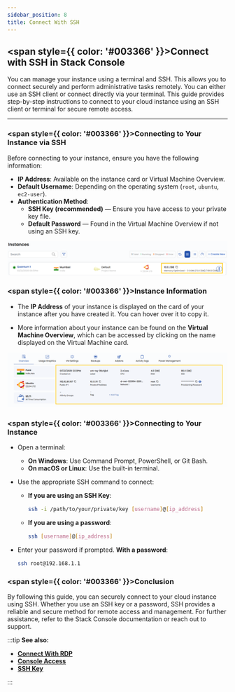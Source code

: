 ```yaml
---
sidebar_position: 8
title: Connect With SSH
---
```


## <span style={{ color: '#003366' }}>Connect with SSH in Stack Console</span>  

You can manage your instance using a terminal and SSH. This allows you to connect securely and perform administrative tasks remotely. You can either use an SSH client or connect directly via your terminal. This guide provides step-by-step instructions to connect to your cloud instance using an SSH client or terminal for secure remote access.

---

### <span style={{ color: '#003366' }}>Connecting to Your Instance via SSH</span> 

Before connecting to your instance, ensure you have the following information:  

- **IP Address**: Available on the instance card or Virtual Machine Overview.  
- **Default Username**: Depending on the operating system (`root`, `ubuntu`, `ec2-user`).  
- **Authentication Method**:  
  - **SSH Key (recommended)** — Ensure you have access to your private key file.  
  - **Default Password** — Found in the Virtual Machine Overview if not using an SSH key. 

![Resource Specifications](images/instance.png) 

### <span style={{ color: '#003366' }}>Instance Information</span> 

- The **IP Address** of your instance is displayed on the card of your instance after you have created it. You can hover over it to copy it.

- More information about your instance can be found on the **Virtual Machine Overview**, which can be accessed by clicking on the name displayed on the Virtual Machine card.

![Resource Specifications](images/stackconsole-instance-overview-details.png)

### <span style={{ color: '#003366' }}>Connecting to Your Instance</span>  

- Open a terminal:  
  - **On Windows**: Use Command Prompt, PowerShell, or Git Bash.  
  - **On macOS or Linux**: Use the built-in terminal.  

- Use the appropriate SSH command to connect:  

  - **If you are using an SSH Key**:  
    ```bash
    ssh -i /path/to/your/private/key [username]@[ip_address]
    ```  
  - **If you are using a password**:  
    ```bash
    ssh [username]@[ip_address]
    ```  

- Enter your password if prompted. **With a password**:  
  ```bash
  ssh root@192.168.1.1


### <span style={{ color: '#003366' }}>Conclusion</span>
By following this guide, you can securely connect to your cloud instance using SSH. Whether you use an SSH key or a password, SSH provides a reliable and secure method for remote access and management. For further assistance, refer to the Stack Console documentation or reach out to support.

:::tip
**See also:**  
- **[Connect With RDP](./Connect%20With%20RDP.md)**  
- **[Console Access](./Console%20Access.md)**  
- **[SSH Key](./VM%20Settings/SSH%20Keys.md)**  

:::
